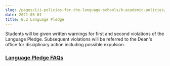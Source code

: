 ```yaml
---
slug: /pages/iii-policies-for-the-language-schools/b-academic-policies/b-2-language-pledge
date: 2021-05-01
title: B.2 Language Pledge
---
```

Students will be given written warnings for first and second violations of the Language Pledge. Subsequent violations will be referred to the Dean's office for disciplinary action including possible expulsion.

### [Language Pledge FAQs](https://www.middlebury.edu/ls/academics/language-pledge)